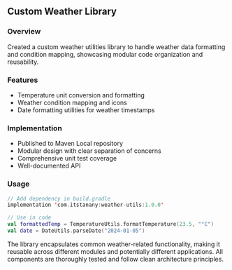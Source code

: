 ## Custom Weather Library

### Overview
Created a custom weather utilities library to handle weather data formatting and condition mapping, showcasing modular code organization and reusability.

### Features
- Temperature unit conversion and formatting
- Weather condition mapping and icons
- Date formatting utilities for weather timestamps

### Implementation
- Published to Maven Local repository
- Modular design with clear separation of concerns
- Comprehensive unit test coverage
- Well-documented API

### Usage
```kotlin
// Add dependency in build.gradle
implementation 'com.itstanany:weather-utils:1.0.0'

// Use in code
val formattedTemp = TemperatureUtils.formatTemperature(23.5, "°C")
val date = DateUtils.parseDate("2024-01-05")
```

The library encapsulates common weather-related functionality, making it reusable across different modules and potentially different applications. All components are thoroughly tested and follow clean architecture principles.
